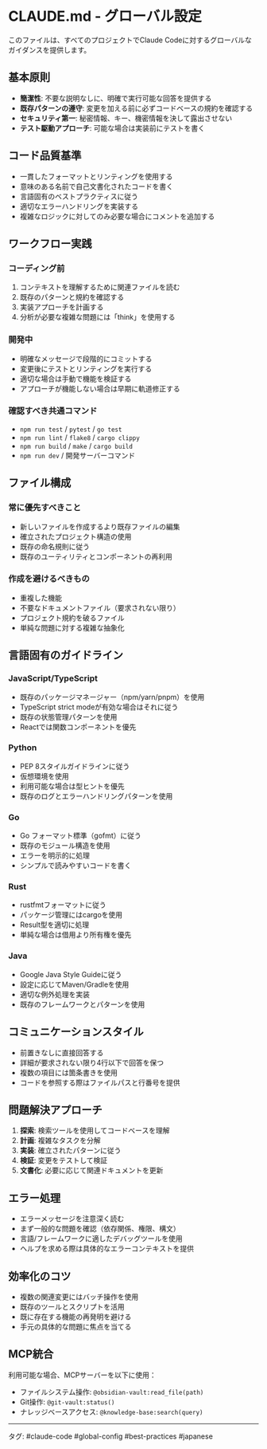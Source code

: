 # CLAUDE.md - グローバル設定

このファイルは、すべてのプロジェクトでClaude Codeに対するグローバルなガイダンスを提供します。

## 基本原則

- **簡潔性**: 不要な説明なしに、明確で実行可能な回答を提供する
- **既存パターンの遵守**: 変更を加える前に必ずコードベースの規約を確認する
- **セキュリティ第一**: 秘密情報、キー、機密情報を決して露出させない
- **テスト駆動アプローチ**: 可能な場合は実装前にテストを書く

## コード品質基準

- 一貫したフォーマットとリンティングを使用する
- 意味のある名前で自己文書化されたコードを書く
- 言語固有のベストプラクティスに従う
- 適切なエラーハンドリングを実装する
- 複雑なロジックに対してのみ必要な場合にコメントを追加する

## ワークフロー実践

### コーディング前
1. コンテキストを理解するために関連ファイルを読む
2. 既存のパターンと規約を確認する
3. 実装アプローチを計画する
4. 分析が必要な複雑な問題には「think」を使用する

### 開発中
- 明確なメッセージで段階的にコミットする
- 変更後にテストとリンティングを実行する
- 適切な場合は手動で機能を検証する
- アプローチが機能しない場合は早期に軌道修正する

### 確認すべき共通コマンド
- `npm run test` / `pytest` / `go test`
- `npm run lint` / `flake8` / `cargo clippy`
- `npm run build` / `make` / `cargo build`
- `npm run dev` / 開発サーバーコマンド

## ファイル構成

### 常に優先すべきこと
- 新しいファイルを作成するより既存ファイルの編集
- 確立されたプロジェクト構造の使用
- 既存の命名規則に従う
- 既存のユーティリティとコンポーネントの再利用

### 作成を避けるべきもの
- 重複した機能
- 不要なドキュメントファイル（要求されない限り）
- プロジェクト規約を破るファイル
- 単純な問題に対する複雑な抽象化

## 言語固有のガイドライン

### JavaScript/TypeScript
- 既存のパッケージマネージャー（npm/yarn/pnpm）を使用
- TypeScript strict modeが有効な場合はそれに従う
- 既存の状態管理パターンを使用
- Reactでは関数コンポーネントを優先

### Python
- PEP 8スタイルガイドラインに従う
- 仮想環境を使用
- 利用可能な場合は型ヒントを優先
- 既存のログとエラーハンドリングパターンを使用

### Go
- Go フォーマット標準（gofmt）に従う
- 既存のモジュール構造を使用
- エラーを明示的に処理
- シンプルで読みやすいコードを書く

### Rust
- rustfmtフォーマットに従う
- パッケージ管理にはcargoを使用
- Result型を適切に処理
- 単純な場合は借用より所有権を優先

### Java
- Google Java Style Guideに従う
- 設定に応じてMaven/Gradleを使用
- 適切な例外処理を実装
- 既存のフレームワークとパターンを使用

## コミュニケーションスタイル

- 前置きなしに直接回答する
- 詳細が要求されない限り4行以下で回答を保つ
- 複数の項目には箇条書きを使用
- コードを参照する際はファイルパスと行番号を提供

## 問題解決アプローチ

1. **探索**: 検索ツールを使用してコードベースを理解
2. **計画**: 複雑なタスクを分解
3. **実装**: 確立されたパターンに従う
4. **検証**: 変更をテストして検証
5. **文書化**: 必要に応じて関連ドキュメントを更新

## エラー処理

- エラーメッセージを注意深く読む
- まず一般的な問題を確認（依存関係、権限、構文）
- 言語/フレームワークに適したデバッグツールを使用
- ヘルプを求める際は具体的なエラーコンテキストを提供

## 効率化のコツ

- 複数の関連変更にはバッチ操作を使用
- 既存のツールとスクリプトを活用
- 既に存在する機能の再発明を避ける
- 手元の具体的な問題に焦点を当てる

## MCP統合

利用可能な場合、MCPサーバーを以下に使用：
- ファイルシステム操作: `@obsidian-vault:read_file(path)`
- Git操作: `@git-vault:status()`
- ナレッジベースアクセス: `@knowledge-base:search(query)`

---
タグ: #claude-code #global-config #best-practices #japanese